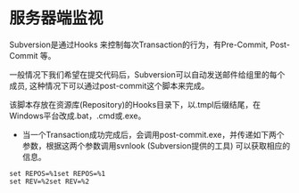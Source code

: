 # 服务器端监视

Subversion是通过Hooks 来控制每次Transaction的行为，有Pre-Commit, Post-Commit 等。

一般情况下我们希望在提交代码后，Subversion可以自动发送邮件给组里的每个成员, 这种情况下可以通过post-commit这个脚本来完成。       

该脚本存放在资源库(Repository)的Hooks目录下，以.tmpl后缀结尾，在Windows平台改成.bat，.cmd或.exe。  

- 当一个Transaction成功完成后，会调用post-commit.exe，并传递如下两个参数，根据这两个参数调用svnlook (Subversion提供的工具) 可以获取相应的信息。  
    
```
set REPOS=%1set REPOS=%1           
set REV=%2set REV=%2
```